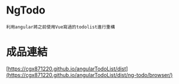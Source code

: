 # NgTodo
    利用angular將之前使用Vue寫過的todolist進行重構

# 成品連結
[https://cgx871220.github.io/angularTodoList/dist](https://cgx871220.github.io/angularTodoList/dist/ng-todo/browser/)
